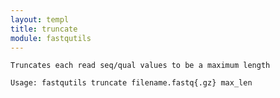 ```yaml
---
layout: templ
title: truncate
module: fastqutils
---
```

    
    Truncates each read seq/qual values to be a maximum length
    
    Usage: fastqutils truncate filename.fastq{.gz} max_len
    

